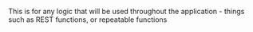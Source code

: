 This is for any logic that will be used throughout the application - things such as REST functions, or repeatable functions